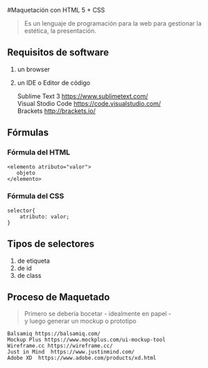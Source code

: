 #Maquetación con HTML 5 +  CSS

>Es un lenguaje de programación para la web para gestionar la estética, la presentación.

## Requisitos de software

 1. un browser    
 2. un IDE o Editor de código    
 
    Sublime Text 3 https://www.sublimetext.com/   
    Visual Stodio Code https://code.visualstudio.com/  
    Brackets http://brackets.io/  
    
## Fórmulas  

### Fórmula del HTML

    <elemento atributo="valor">    
       objeto   
    </elemento>
    
### Fórmula del CSS

    selector{
        atributo: valor;
    } 
    
## Tipos de selectores

  1. de etiqueta
  2. de id
  3. de class
  
## Proceso de Maquetado  
> Primero se debería bocetar - idealmente en papel -   
> y luego generar un mockup o prototipo

    Balsamiq https://balsamiq.com/  
    Mockup Plus https://www.mockplus.com/ui-mockup-tool  
    Wireframe.cc https://wireframe.cc/  
    Just in Mind  https://www.justinmind.com/  
    Adobe XD  https://www.adobe.com/products/xd.html  
    
